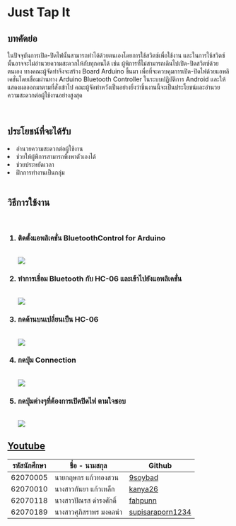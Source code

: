 # Just Tap It
<h2>บทคัดย่อ</h2>

<p> ในปัจจุบันการเปิด-ปิดไฟนั้นสามารถทำได้ด้วยตนเองโดยการใช้สวิตซ์เพื่อใช้งาน และในการใช้สวิตซ์นั้นอาจจะไม่อำนวยความสะดวกให้กับทุกคนได้ เช่น ผู้พิการที่ไม่สามารถเดินไปเปิด-ปิดสวิตซ์ด้วยตนเอง ทางคณะผู้จัดทำจึงจะสร้าง Board Arduino ขึ้นมา เพื่อที่จะควบคุมการเปิด-ปิดไฟด้วยแอพลิเคชั่นโดยเชื่อมผ่านทาง Arduino Bluetooth Controller ในระบบปฏิบัติการ Android  และให้แสดงผลออกมาตามที่สั่งเข้าไป คณะผู้จัดทำหวังเป็นอย่างยิ่งว่าชิ้นงานนี้จะเป็นประโยชน์และอำนวยความสะดวกต่อผู้ใช้งานอย่างสูงสุด</p>
<br>
<h2>ประโยชน์ที่จะได้รับ</h2>
<p>
 <li>อำนวยความสะดวกต่อผู้ใช้งาน
</li>
 <li>ช่วยให้ผู้พิการสามารถพึ่งพาตัวเองได้</li>
 <li>ช่วยประหยัดเวลา</li>
 <li>ฝึกการทำงานเป็นกลุ่ม</li>
<br>
</p>
<h2>วิธีการใช้งาน</h2>
<ol>
 <br>
<h3><li>ติดตั้งแอพลิเคชั่น BluetoothControl for Arduino</li></h3>
<br><img src="https://i.imgur.com/d7rmeM4.png"><br>
<h3><li>ทำการเชื่อม Bluetooth กับ HC-06 และเข้าไปยังแอพลิเคชั่น</li></h3>
<br><img src="https://i.imgur.com/IVmLu90.png"><br>
<h3><li>กดด้านบนเปลี่ยนเป็น HC-06 </li></h3>
<br><img src="https://i.imgur.com/4RDiwPO.png"><br>
<h3><li>กดปุ่ม Connection </li></h3>
<br><img src="https://i.imgur.com/VC9oBFm.png"><br>
<h3><li>กดปุ่มต่างๆที่ต้องการเปิดปิดไฟ ตามใจชอบ</li></h3>
<br><img src="https://i.imgur.com/dSGHQWP.png"><br>
</ol> 

<h2><a href ="https://www.youtube.com/watch?v=_f1pt2pwZDs&t=2s"> Youtube </a>
</h2>


รหัสนักศึกษา  | ชื่อ - นามสกุล  |  Github | 
----- | ----- | ----- |
62070005 | นายกฤษกร แก้วทองสวน | [9soybad](https://github.com/9soybad) |
62070010 | นางสาวกันยา แก้วเหล็ก | [kanya26](https://github.com/Kanya26) |
62070118 | นางสาวปัณรส ดำรงศักดิ์ | [fahpunn](https://github.com/fahpunn) |
62070189 | นางสาวศุภิสราพร มงคลนำ | [supisaraporn1234](https://github.com/supisaraporn1234) |





